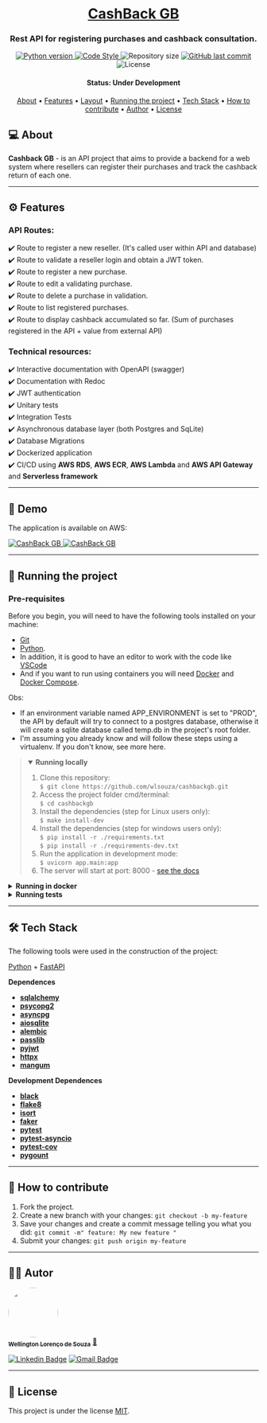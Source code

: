 <h1 align="center">
   <a href="#"> CashBack GB </a>
</h1>

<h3 align="center">
    Rest API for registering purchases and cashback consultation. 
</h3>

<p align="center">
  
  <a href="https://www.python.org/downloads/release/python-390/">
    <img alt="Python version" src="https://img.shields.io/badge/python-_>=_3.9-blue.svg">
  </a> 
  
  <a href="https://github.com/psf/black">
    <img alt="Code Style" src="https://img.shields.io/badge/code%20style-black-000000.svg">
  </a>
   
  <img alt="Repository size" src="https://img.shields.io/github/repo-size/wlsouza/cashbackgb">
  
  <a href="https://github.com/wlsouza/cashbackgb/commits/master">
    <img alt="GitHub last commit" src="https://img.shields.io/github/last-commit/wlsouza/cashbackgb">
  </a>
    
  <img alt="License" src="https://img.shields.io/badge/license-MIT-brightgreen">
</p>


<h4 align="center"> 
	 Status: Under Development
</h4>

<p align="center">
 <a href="#-about">About</a> •
 <a href="#-features">Features</a> •
 <a href="#-demo">Layout</a> • 
 <a href="#-running-the-project">Running the project</a> • 
 <a href="#-tech-stack">Tech Stack</a> •
 <a href="#-how-to-contribute">How to contribute</a> •
 <a href="#-author">Author</a> • 
 <a href="#-user-content-license">License</a>

</p>


## 💻 About

**Cashback GB** - is an API project that aims to provide a backend for a web system where resellers can register their purchases and track the cashback return of each one. 

---

## ⚙️ Features

### API Routes:  
✔️ Route to register a new reseller. (It's called user within API and database)  
✔️ Route to validate a reseller login and obtain a JWT token.  
✔️ Route to register a new purchase.  
✔️ Route to edit a validating purchase.  
✔️ Route to delete a purchase in validation.  
✔️ Route to list registered purchases.  
✔️ Route to display cashback accumulated so far. (Sum of purchases registered in the API + value from external API) 

### Technical resources:  
✔️ Interactive documentation with OpenAPI (swagger)  
✔️ Documentation with Redoc  
✔️ JWT authentication  
✔️ Unitary tests  
✔️ Integration Tests  
✔️ Asynchronous database layer (both Postgres and SqLite)  
✔️ Database Migrations  
✔️ Dockerized application  
✔️ CI/CD using **AWS RDS**, **AWS ECR**, **AWS Lambda** and **AWS API Gateway** and **Serverless framework**  

---

## 👀 Demo

The application is available on AWS:

<a href="https://85oefk100h.execute-api.us-east-1.amazonaws.com/dev/docs">
  <img alt="CashBack GB" src="https://img.shields.io/badge/Access%20interactive%20documentation%20-OpenAPI-%2304D361">
</a>
<a href="https://85oefk100h.execute-api.us-east-1.amazonaws.com/dev/docs">
  <img alt="CashBack GB" src="https://img.shields.io/badge/Access%20documentation%20-Redoc-blue">
</a>

---
## 🚀 Running the project

### Pre-requisites

Before you begin, you will need to have the following tools installed on your machine:  
* [Git](https://git-scm.com)  
* [Python](https://www.python.org).  
* In addition, it is good to have an editor to work with the code like [VSCode](https://code.visualstudio.com/)  
* And if you want to run using containers you will need [Docker](https://docs.docker.com/get-docker/) and [Docker Compose](https://docs.docker.com/compose/install/).   

Obs:
  * If an environment variable named APP_ENVIRONMENT is set to "PROD", the API by default will try to connect to a postgres database, otherwise it will create a sqlite database called temp.db in the project's root folder.  
  * I'm assuming you already know and will follow these steps using a virtualenv. If you don't know, see more here. 

> <details open>
> <summary>
> <b> Running locally </b>
> </summary>
> 
> 1. Clone this repository:  
> `$ git clone https://github.com/wlsouza/cashbackgb.git`  
> 2. Access the project folder cmd/terminal:  
> `$ cd cashbackgb`  
> 3. Install the dependencies (step for Linux users only):  
> `$ make install-dev`  
> 4. Install the dependencies (step for windows users only):  
> `$ pip install -r ./requirements.txt`  
> `$ pip install -r ./requirements-dev.txt`  
> 5. Run the application in development mode:  
> `$ uvicorn app.main:app `  
> 6. The server will start at port: 8000 - [see the docs](http://localhost:8000/docs)
> </details>



<details>
  <summary>
    <b> Running in docker </b>
  </summary>
  
  > 1. Clone this repository:  
    `$ git clone https://github.com/wlsouza/cashbackgb.git`   
  > 2. Access the project folder cmd/terminal:  
    `$ cd cashbackgb`  
  > 3. Create a copy and rename the file "example.env" to ".env":  
    `$ cp example.env .env` - (for Linux users)  
    `$ copy example.env .env` - (for Windows users)  
  > 4. Run the docker-compose in development mode:  
    `$ docker-compose build --no--cache && docker-compose up -d`  
  > 5. The server will start at port: 8000 - [see the docs](http://localhost:8000/docs)
</details>



<details>
  <summary>
    <b> Running tests </b>
  </summary>

  > 1. Clone this repository:  
    `$ git clone https://github.com/wlsouza/cashbackgb.git`  
  > 2. Access the project folder cmd/terminal  
    `$ cd cashbackgb`  
  > 3. Install the dependencies (step for Linux users only)  
    `$ make install-dev`  
  > 4. Install the dependencies (step for windows users only)  
    `$ pip install -r ./requirements.txt`  
    `$ pip install -r ./requirements-dev.txt`  
  > 5. Run the tests (step for Linux users only)  
    `$ make test`  
  > 6. Run the tests (step for windows users only)  
    `$ set APP_ENVIRONMENT="TEST"`  
    `$ alembic upgrade head`  
    `$ pytest app/tests/ -v --cov=app`  
</details>

---

## 🛠 Tech Stack

The following tools were used in the construction of the project:

  [Python](https://www.python.org) + [FastAPI](https://fastapi.tiangolo.com)

**Dependences**
-   **[sqlalchemy](https://github.com/sqlalchemy/sqlalchemy)**
-   **[psycopg2](https://github.com/psycopg/psycopg2)**
-   **[asyncpg](https://github.com/MagicStack/asyncpg)**
-   **[aiosqlite](https://github.com/omnilib/aiosqlite)**
-   **[alembic](https://github.com/sqlalchemy/alembic)**
-   **[passlib](https://github.com/glic3rinu/passlib)**
-   **[pyjwt](https://github.com/jpadilla/pyjwt)**
-   **[httpx](https://github.com/encode/httpx)**
-   **[mangum](https://github.com/jordaneremieff/mangum)**

**Development Dependences**
-   **[black](https://github.com/psf/black)**
-   **[flake8](https://github.com/PyCQA/flake8)**
-   **[isort](https://github.com/PyCQA/isort)**
-   **[faker](https://github.com/joke2k/faker)**
-   **[pytest](https://github.com/pytest-dev/pytest)**
-   **[pytest-asyncio](https://github.com/pytest-dev/pytest-asyncio)**
-   **[pytest-cov](https://github.com/pytest-dev/pytest-cov)**
-   **[pygount](https://github.com/roskakori/pygount)**

---

## 💪 How to contribute

1. Fork the project.
2. Create a new branch with your changes: `git checkout -b my-feature`
3. Save your changes and create a commit message telling you what you did: `git commit -m" feature: My new feature "`
4. Submit your changes: `git push origin my-feature`

---

## 🦸‍♂️ Autor

<a href="https://github.com/wlsouza">
 <img style="border-radius: 50%;" src="https://github.com/wlsouza.png" width="100px;" alt=""/>
 <br />
 <sub><b>Wellington Lorenço de Souza</b></sub></a> <a href="https://github.com/wlsouza" title="Github Wellington">🚀</a>
 <br />

[![Linkedin Badge](https://img.shields.io/badge/-Wellington-blue?style=flat-square&logo=Linkedin&logoColor=white&link=https://in.linkedin.com/in/wellingtonlorenco)](https://in.linkedin.com/in/wellingtonlorenco) 
[![Gmail Badge](https://img.shields.io/badge/-wlsouza@protonmail.com-c14438?style=flat-square&logo=Gmail&logoColor=white&link=mailto:wlsouza@protonmail.com)](mailto:wlsouza@protonmail.com)

---

## 📝 License

This project is under the license [MIT](./LICENSE).